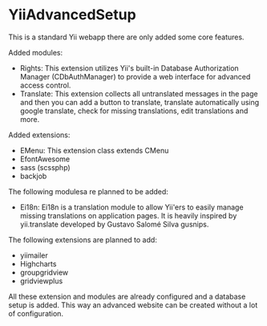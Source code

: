 YiiAdvancedSetup
================

This is a standard Yii webapp there are only added some core features.

Added modules:
- Rights: This extension utilizes Yii's built-in Database Authorization Manager (CDbAuthManager) to provide a web interface for advanced access control.
- Translate: This extension collects all untranslated messages in the page and then you can add a button to translate, translate automatically using google translate, check for missing translations, edit translations and more.

Added extensions:
- EMenu: This extension class extends CMenu
- EfontAwesome
- sass (scssphp)
- backjob

The following modulesa re planned to be added:
- Ei18n: Ei18n is a translation module to allow Yii'ers to easily manage missing translations on application pages. It is heavily inspired by yii.translate developed by Gustavo Salomé Silva gusnips.

The following extensions are planned to add:
- yiimailer
- Highcharts
- groupgridview
- gridviewplus


All these extension and modules are already configured and a database setup is added. This way an advanced website can be created without a lot of configuration.
